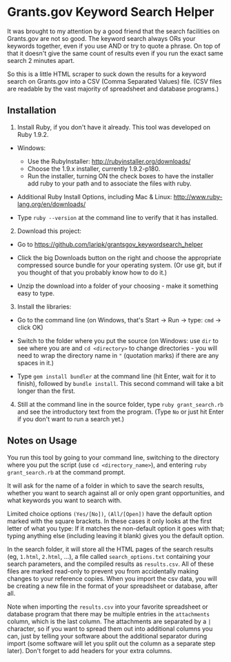Grants.gov Keyword Search Helper
================================

It was brought to my attention by a good friend that the search facilities on Grants.gov are not so good. 
The keyword search always ORs your keywords together, even if you use AND or try to quote a phrase. 
On top of that it doesn't give the same count of results even if you run the exact same search 2 minutes apart.

So this is a little HTML scraper to suck down the results for a keyword search on Grants.gov into a CSV (Comma Separated Values) file. (CSV files are readable by the vast majority of spreadsheet and database programs.)

Installation
------------

1. Install Ruby, if you don't have it already. This tool was developed on Ruby 1.9.2.

  - Windows: 
    - Use the RubyInstaller: http://rubyinstaller.org/downloads/
    - Choose the 1.9.x installer, currently 1.9.2-p180.
    - Run the installer, turning ON the check boxes to have the installer add ruby to your path and to associate the files with ruby.

  - Additional Ruby Install Options, including Mac & Linux: http://www.ruby-lang.org/en/downloads/
  
  - Type `ruby --version` at the command line to verify that it has installed.

2. Download this project: 

  - Go to https://github.com/laripk/grantsgov_keywordsearch_helper
  
  - Click the big Downloads button on the right and choose the appropriate compressed source bundle for your operating system. (Or use git, but if you thought of that you probably know how to do it.)
  
  - Unzip the download into a folder of your choosing - make it something easy to type.
  
3. Install the libraries:

  - Go to the command line (on Windows, that's Start -> Run -> type: `cmd` -> click OK)

  - Switch to the folder where you put the source (on Windows: use `dir` to see where you are and `cd <directory>` to change directories - you will need to wrap the directory name in `"` (quotation marks) if there are any spaces in it.)

  - Type `gem install bundler` at the command line (hit Enter, wait for it to finish), followed by `bundle install`. This second command will take a bit longer than the first.

4. Still at the command line in the source folder, type `ruby grant_search.rb` and see the introductory text from the program. (Type `No` or just hit Enter if you don't want to run a search yet.)

Notes on Usage
--------------

You run this tool by going to your command line, 
switching to the directory where you put the script (use `cd <directory_name>`), 
and entering `ruby grant_search.rb` at the command prompt.

It will ask for the name of a folder in which to save the search results, 
whether you want to search against all or only open grant opportunities, 
and what keywords you want to search with. 

Limited choice options `(Yes/[No])`, `(All/[Open])` have the default option marked with the square brackets.
In these cases it only looks at the first letter of what you type: 
If it matches the non-default option it goes with that; 
typing anything else (including leaving it blank) gives you the default option.

In the search folder, it will store all the HTML pages of the search results (eg, `1.html`, `2.html`, ...), 
a file called `search_options.txt` containing your search parameters, 
and the compiled results as `results.csv`. 
All of these files are marked read-only to prevent you from accidentally making changes 
to your reference copies. When you import the csv data, you will be creating a new file 
in the format of your spreadsheet or database, after all.

Note when importing the `results.csv` into your favorite spreadsheet or database program 
that there may be multiple entries in the `attachments` column, which is the last column. 
The attachments are separated by a `|` character, 
so if you want to spread them out into additional columns you can, 
just by telling your software about the additional separator during import 
(some software will let you split out the column as a separate step later). 
Don't forget to add headers for your extra columns.


